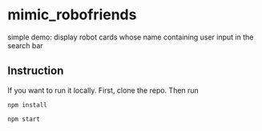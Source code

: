 # mimic_robofriends
simple demo: display robot cards whose name containing user input in the search bar

## Instruction
If you want to run it locally. First, clone the repo. Then run
```
npm install
```
```
npm start
```
